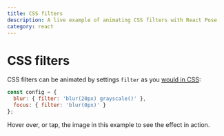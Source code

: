 ```yaml
---
title: CSS filters
description: A live example of animating CSS filters with React Pose
category: react
---
```


# CSS filters

CSS filters can be animated by settings `filter` as you [would in CSS](https://developer.mozilla.org/en-US/docs/Web/CSS/filter):

```javascript
const config = {
  blur: { filter: 'blur(20px) grayscale()' },
  focus: { filter: 'blur(0px)' }
};
```

Hover over, or tap, the image in this example to see the effect in action.

<CodeSandbox height="500" id="r7yq8m60op" />
